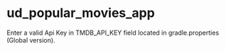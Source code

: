 # ud_popular_movies_app
Enter a valid Api Key in TMDB_API_KEY field located in gradle.properties (Global version).
